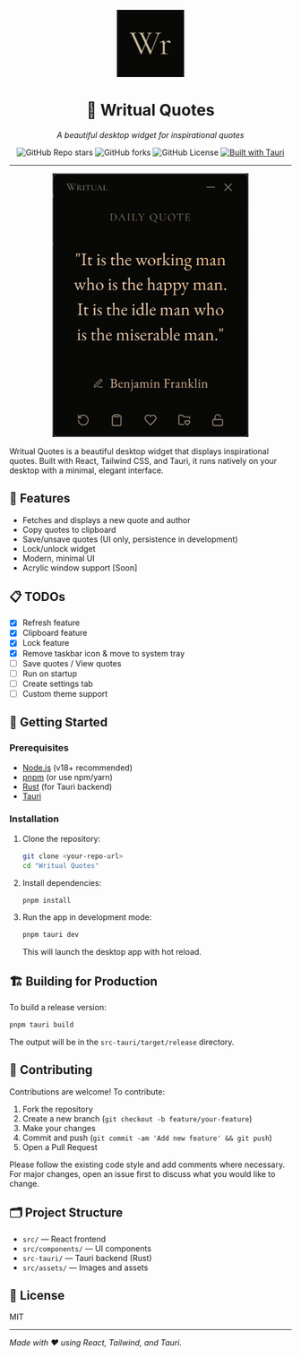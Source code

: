 <p align="center">
  <img src="src-tauri/icons/icon.png" alt="Writual Quotes Logo" width="120" />
</p>

<h1 align="center">📝 Writual Quotes</h1>

<p align="center">
  <em>A beautiful desktop widget for inspirational quotes</em>
</p>

<p align="center">
  <img alt="GitHub Repo stars" src="https://img.shields.io/github/stars/AnksioXD/writual_quotes">
  <img alt="GitHub forks" src="https://img.shields.io/github/forks/AnksioXD/writual_quotes">
  <img alt="GitHub License" src="https://img.shields.io/github/license/AnksioXD/writual_quotes">
  <a href="https://v2.tauri.app/"><img src="https://img.shields.io/badge/Built%20with-Tauri-FFC131?logo=tauri&logoColor=black" alt="Built with Tauri"></a>
</p>

---
<p align="center">
  <img src="src/assets/writual_window.png" alt="Writual Quotes Window" width="350" />
</p>


Writual Quotes is a beautiful desktop widget that displays inspirational quotes. Built with React, Tailwind CSS, and Tauri, it runs natively on your desktop with a minimal, elegant interface.

## 🌟 Features
- Fetches and displays a new quote and author
- Copy quotes to clipboard
- Save/unsave quotes (UI only, persistence in development)
- Lock/unlock widget
- Modern, minimal UI
- Acrylic window support [Soon]

## 📋 TODOs
- [x] Refresh feature
- [x] Clipboard feature
- [x] Lock feature
- [x] Remove taskbar icon & move to system tray
- [ ] Save quotes / View quotes
- [ ] Run on startup
- [ ] Create settings tab
- [ ] Custom theme support

## 🚀 Getting Started

### Prerequisites
- [Node.js](https://nodejs.org/) (v18+ recommended)
- [pnpm](https://pnpm.io/) (or use npm/yarn)
- [Rust](https://www.rust-lang.org/tools/install) (for Tauri backend)
- [Tauri](https://v2.tauri.app/start/)

### Installation
1. Clone the repository:
   ```sh
   git clone <your-repo-url>
   cd "Writual Quotes"
   ```
2. Install dependencies:
   ```sh
   pnpm install
   ```
3. Run the app in development mode:
   ```sh
   pnpm tauri dev
   ```
   This will launch the desktop app with hot reload.

## 🏗️ Building for Production
To build a release version:
```sh
pnpm tauri build
```
The output will be in the `src-tauri/target/release` directory.

## 🤝 Contributing
Contributions are welcome! To contribute:
1. Fork the repository
2. Create a new branch (`git checkout -b feature/your-feature`)
3. Make your changes
4. Commit and push (`git commit -am 'Add new feature' && git push`)
5. Open a Pull Request

Please follow the existing code style and add comments where necessary. For major changes, open an issue first to discuss what you would like to change.

## 🗂️ Project Structure
- `src/` — React frontend
- `src/components/` — UI components
- `src-tauri/` — Tauri backend (Rust)
- `src/assets/` — Images and assets

## 📄 License
MIT

---

*Made with ❤️ using React, Tailwind, and Tauri.*
